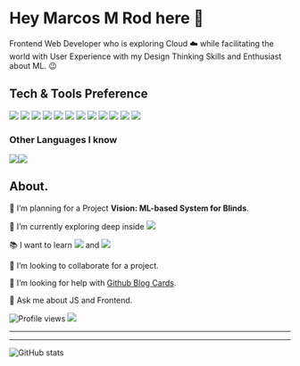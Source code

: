 # Hey Marcos M Rod here 👋

Frontend Web Developer who is exploring Cloud :cloud: while facilitating the world with User Experience with my Design Thinking Skills and Enthusiast about ML. :wink:

## Tech & Tools Preference

<img src="https://img.shields.io/badge/-JavaScript-eed718?style=flat&logo=javascript&logoColor=ffffff">
<img src="https://img.shields.io/badge/-React-000000?style=flat&logo=react&logoColor=00c8ff">
<img src="https://img.shields.io/badge/-Node.js-3C873A?style=flat&logo=Node.js&logoColor=white">
<img src = "https://img.shields.io/badge/-HTML5-E34F26?style=flat&logo=html5&logoColor=white"> <img src = "https://img.shields.io/badge/-CSS3-1572B6?style=flat&logo=css3&logoColor=white">
<img src="https://img.shields.io/badge/-Bootstrap-563D7C?style=flat&logo=bootstrap&logoColor=white">
<img src="https://img.shields.io/badge/-Sass-cc6699?style=flat&logo=sass&logoColor=ffffff">
<img src="https://img.shields.io/badge/-MongoDB-4DB33D?style=flat&logo=mongodb&logoColor=FFFFFF">
<img src="https://img.shields.io/badge/-GraphQL-e535ab?style=flat&logo=graphql&logoColor=FFFFFF">
<img src="https://img.shields.io/badge/-MySQL-F29111?style=flat&logo=mysql&logoColor=FFFFFF">
<img src="https://img.shields.io/badge/-Express.js-787878?style=flat">
<img src="https://img.shields.io/badge/-Firebase-FFA611?style=flat&logo=firebase&logoColor=FFFFFF">

### Other Languages I know

<img src="http://img.shields.io/badge/-Java-F89820?style=flat&logo=java&logoColor=white"><img src="https://img.shields.io/badge/-Python-black?style=flat&logo=python&logoColor=white">

## About.

🔭 I’m planning for a Project **Vision: ML-based System for Blinds**.

🌱 I’m currently exploring deep inside <img src="https://img.shields.io/badge/-Node.js-3C873A?style=flat&logo=Node.js&logoColor=white">

:books: I want to learn <img src="https://img.shields.io/badge/-Flutter-3a495d?style=flat&logo=flutter&logoColor=67b7f7"> and <img src="http://img.shields.io/badge/-Deno-black?style=flat&logo=deno&logoColor=white"/>

👯 I’m looking to collaborate for a project.

🤔 I’m looking for help with [Github Blog Cards](https://github.com/Souravdey777/Github-Cards-External-Blogs).

💬 Ask me about JS and Frontend.

![Profile views](https://gpvc.arturio.dev/Souravdey777) <img src="https://img.shields.io/github/followers/Souravdey777?label=Follow" style=" float:left, margin-right:10px" />

---

---

![GitHub stats](https://github-readme-stats.vercel.app/api?username=MarcosMRod&show_icons=true&hide_border=true)
